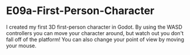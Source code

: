 # E09a-First-Person-Character

I created my first 3D first-person character in Godot. By using the WASD controllers you can move your character around, but watch out you don't fall off of the platform! You can also change your point of view by moving your mouse. 
